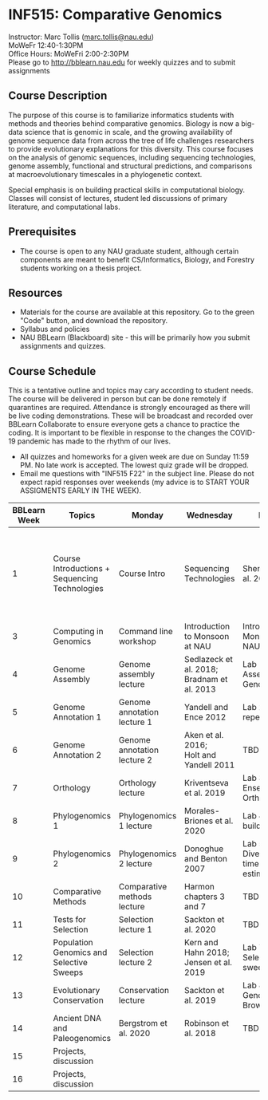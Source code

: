 # INF515: Comparative Genomics

Instructor: Marc Tollis (marc.tollis@nau.edu)<br/>
MoWeFr 12:40-1:30PM<br/>
Office Hours: MoWeFri 2:00-2:30PM<br/>
Please go to http://bblearn.nau.edu for weekly quizzes and to submit assignments

## Course Description
The purpose of this course is to familiarize informatics students with methods and theories behind comparative genomics. Biology is now a big-data science that is genomic in scale, and the growing availability of genome sequence data from across the tree of life challenges researchers to provide evolutionary explanations for this diversity. This course focuses on the analysis of genomic sequences, including sequencing technologies, genome assembly, functional and structural predictions, and comparisons at macroevolutionary timescales in a phylogenetic context. 

Special emphasis is on building practical skills in computational biology. Classes will consist of lectures, student led discussions of primary literature, and computational labs.

## Prerequisites
* The course is open to any NAU graduate student, although certain components are meant to benefit CS/Informatics, Biology, and Forestry students working on a thesis project.<br/>

## Resources
* Materials for the course are available at this repository. Go to the green "Code" button, and download the repository.<br/>
* Syllabus and policies
* NAU BBLearn (Blackboard) site - this will be primarily how you submit assignments and quizzes.

## Course Schedule
This is a tentative outline and topics may cary according to student needs. The course will be delivered in person but can be done remotely if quarantines are required. Attendance is strongly encouraged as there will be live coding demonstrations. These will be broadcast and recorded over BBLearn Collaborate to ensure everyone gets a chance to practice the coding. It is important to be flexible in response to the changes the COVID-19 pandemic has made to the rhythm of our lives.
* All quizzes and homeworks for a given week are due on Sunday 11:59 PM. No late work is accepted. The lowest quiz grade will be dropped.
* Email me questions with "INF515 F22" in the subject line. Please do not expect rapid responses over weekends (my advice is to START YOUR ASSIGMENTS EARLY IN THE WEEK).

| BBLearn Week | Topics | Monday | Wednesday  | Friday  | Assignment |
| ------------ | ------ | -------------- | ------- | ---------- | --------------- |
| 1 | Course Introductions + Sequencing Technologies | Course Intro | Sequencing Technologies | Shendure et al. 2017  | Quiz 1; sign up for discussion leadership</br>Software carpentry (optional)</br>Computing quiz |
| 3 | Computing in Genomics | Command line workshop | Introduction to Monsoon at NAU | Introduction to Monsoon at NAU |  |  |
| 4 | Genome Assembly | Genome assembly lecture | Sedlazeck et al. 2018; Bradnam et al. 2013 | Lab 1: Assembling a Genome | Quiz 2 |
| 5 | Genome Annotation 1 | Genome annotation lecture 1 | Yandell and Ence 2012 |  Lab 2: repeatmasking | Quiz 3 |
| 6 | Genome Annotation 2 | Genome annotation lecture 2 | Aken et al. 2016;</br>Holt and Yandell 2011  | TBD | Quiz 4 |
| 7 | Orthology | Orthology lecture | Kriventseva et al. 2019 |  Lab 3: NCBI, Ensembl, OrthoDB | Quiz 5 |
| 8 | Phylogenomics 1 | Phylogenomics 1 lecture | Morales-Briones et al. 2020 | Lab 4: Tree building | Quiz 6 |
| 9 | Phylogenomics 2 | Phylogenomics 2 lecture | Donoghue and Benton 2007 | Lab 5: Divergence time estimation | Quiz 7 |
| 10 | Comparative Methods | Comparative methods lecture | Harmon chapters 3 and 7 | TBD | Quiz 8 |
| 11 | Tests for Selection | Selection lecture 1 | Sackton et al. 2020 | TBD | Quiz 9 |
| 12 | Population Genomics and Selective Sweeps | Selection lecture 2 | Kern and Hahn 2018;</br>Jensen et al. 2019 | Lab 7: Selective sweeps | Quiz 10 |
| 13 | Evolutionary Conservation | Conservation lecture | Sackton et al. 2019 | Lab 8: UCSC Genome Browser | Quiz 11 |
| 14 | Ancient DNA and Paleogenomics | Bergstrom et al. 2020 | Robinson et al. 2018 | TBD | Quiz 12 |
| 15 | Projects, discussion
| 16 | Projects, discussion
